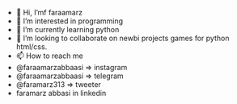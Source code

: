 - 👋 Hi, I’mf faraamarz
- 👀 I’m interested in programming
- 🌱 I’m currently learning python
- 💞️ I’m looking to collaborate on newbi projects games for python html/css.
- 📫 How to reach me 
- @faraamarzabbaasi => instagram
- @faraamarzabbaasi => telegram
- @faramarz313 => tweeter
- faramarz abbasi in linkedin

<!---
faraamarzAbbaasi/faraamarzAbbaasi is a ✨ special ✨ repository because its `README.md` (this file) appears on your GitHub profile.
You can click the Preview link to take a look at your changes.
--->
